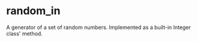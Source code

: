 random_in
=========

A generator of a set of random numbers. Implemented as a built-in Integer class' method.
